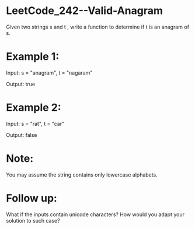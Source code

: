 # LeetCode_242--Valid-Anagram

Given two strings s and t , write a function to determine if t is an anagram of s.

# Example 1:

Input: s = "anagram", t = "nagaram"

Output: true

# Example 2:

Input: s = "rat", t = "car"

Output: false

# Note:

You may assume the string contains only lowercase alphabets.

# Follow up:

What if the inputs contain unicode characters? How would you adapt your solution to such case?
